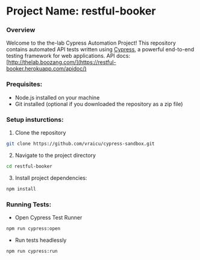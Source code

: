 # Project Name: restful-booker

### Overview

Welcome to the the-lab Cypress Automation Project! This repository contains automated API tests written using [Cypress](https://www.cypress.io/), a powerful end-to-end testing framework for web applications. 
API docs: [http://thelab.boozang.com/](https://restful-booker.herokuapp.com/apidoc/)

### Prequisites:

- Node.js installed on your machine
- Git installed (optional if you downloaded the repository as a zip file)

### Setup insturctions:

1. Clone the repository

```bash
git clone https://github.com/vraicu/cypress-sandbox.git
```

2. Navigate to the project directory

```bash
cd restful-booker
```

3. Install project dependencies:

```bash
npm install
```

### Running Tests:

- Open Cypress Test Runner

```bash
npm run cypress:open
```

- Run tests headlessly

```bash
npm run cypress:run
```
